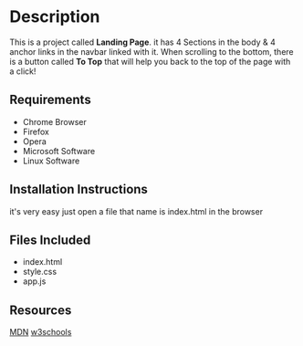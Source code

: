 # Description
This is a project called **Landing Page**. it has 4 Sections in the body & 4 anchor links in the navbar linked with it. When scrolling to the bottom, there is a button called __To Top__ that will help you back to the top of the page with a click!
## Requirements
- Chrome Browser
- Firefox
- Opera
- Microsoft Software
- Linux Software
## Installation Instructions
it's very easy just open a file that name is index.html in the browser
## Files Included
- index.html
- style.css
- app.js
## Resources
[MDN](https://developer.mozilla.org/)
[w3schools](https://www.w3schools.com/)
